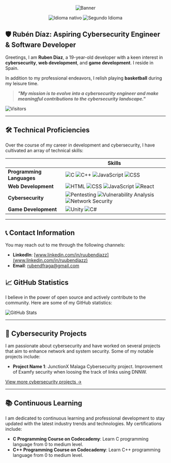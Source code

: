 <div align="center">

  ![Banner](https://i.imgur.com/euNxXiN.png)

  ![Idioma nativo](https://img.shields.io/badge/Nat-🇪🇸-%23aaaaaa.svg?style=flat)
  ![Segundo Idioma](https://img.shields.io/badge/C2-🇬🇧-%23aaaaaa.svg?style=flat)

</div>

## 🛡️ Rubén Díaz: Aspiring Cybersecurity Engineer & Software Developer

<span align="left">

Greetings, I am **Ruben Diaz**, a 19-year-old developer with a keen interest in **cybersecurity**, **web development**, and **game development**. I reside in Spain.

In addition to my professional endeavors, I relish playing **basketball** during my leisure time.

</span>

> **_"My mission is to evolve into a cybersecurity engineer and make meaningful contributions to the cybersecurity landscape."_**

![Visitors](https://komarev.com/ghpvc/?username=YourGithubUsername)

---

## 🛠️ Technical Proficiencies

<span align="left">

Over the course of my career in development and cybersecurity, I have cultivated an array of technical skills:

</span>

|                        | Skills                                                                                                       |
|------------------------|----------------------------------------------------------------------------------------------------------------|
| **Programming Languages** | ![C](https://img.shields.io/badge/C-%2300599C.svg?style=flat&logo=c&logoColor=white) ![C++](https://img.shields.io/badge/C++-%2300599C.svg?style=flat&logo=c%2B%2B&logoColor=white) ![JavaScript](https://img.shields.io/badge/JavaScript-%23F7DF1E.svg?style=flat&logo=javascript&logoColor=black) ![CSS](https://img.shields.io/badge/CSS3-%231572B6.svg?style=flat&logo=css3&logoColor=white) |
| **Web Development**       | ![HTML](https://img.shields.io/badge/HTML5-%23E34F26.svg?style=flat&logo=html5&logoColor=white) ![CSS](https://img.shields.io/badge/CSS3-%231572B6.svg?style=flat&logo=css3&logoColor=white) ![JavaScript](https://img.shields.io/badge/JavaScript-%23F7DF1E.svg?style=flat&logo=javascript&logoColor=black) ![React](https://img.shields.io/badge/React-%2361DAFB.svg?style=flat&logo=react&logoColor=black) |
| **Cybersecurity**         | ![Pentesting](https://img.shields.io/badge/Pentesting-%23000000.svg?style=flat) ![Vulnerability Analysis](https://img.shields.io/badge/Vulnerability%20Analysis-%23000000.svg?style=flat) ![Network Security](https://img.shields.io/badge/Network%20Security-%23000000.svg?style=flat)                                             |
| **Game Development**      | ![Unity](https://img.shields.io/badge/Unity-%23000000.svg?style=flat&logo=unity&logoColor=white) ![C#](https://img.shields.io/badge/C%23-%23239120.svg?style=flat&logo=c-sharp&logoColor=white)                                                          |

---

## 📞 Contact Information

You may reach out to me through the following channels:

- **LinkedIn**: [www.linkedin.com/in/ruubendiazz](www.linkedin.com/in/ruubendiazz)
- **Email**: [rubendfraga@gmail.com](mailto:rubendfraga@gmail.com)

</div>

## 📈 GitHub Statistics

<span align="left">

I believe in the power of open source and actively contribute to the community. Here are some of my GitHub statistics:

</span>

![GitHub Stats](https://github-readme-stats.vercel.app/api?username=YourGithubUsername&show_icons=true&theme=radical)

---

## 🔐 Cybersecurity Projects

<span align="left">

I am passionate about cybersecurity and have worked on several projects that aim to enhance network and system security. Some of my notable projects include:

</span>

- **Project Name 1**: JunctionX Malaga Cybersecurity project. Improvement of Examfy security when loosing the track of links using DNNW.

[View more cybersecurity projects →](https://github.com/rubendiazzz?tab=repositories&q=&type=&language=&sort=)

---

## 📚 Continuous Learning

<span align="left">

I am dedicated to continuous learning and professional development to stay updated with the latest industry trends and technologies. My certifications include:

</span>

- **C Programming Course on Codecademy**: Learn C programming language from 0 to medium level.
- **C++ Programming Course on Codecademy**: Learn C++ programming language from 0 to medium level.

</div>

